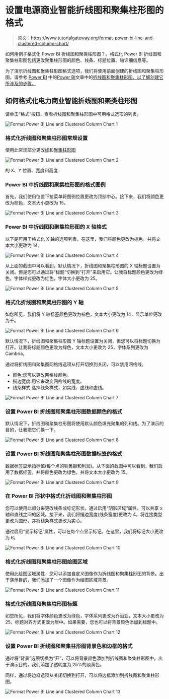 # 设置电源商业智能折线图和聚集柱形图的格式

> 原文：<https://www.tutorialgateway.org/format-power-bi-line-and-clustered-column-chart/>

如何用例子格式化 Power BI 折线图和聚类柱形图？。格式化 Power BI 折线图和聚集柱形图包括更改聚集柱形图的颜色、线条、标题位置、轴详细信息等。

为了演示折线图和聚集柱形图格式选项，我们将使用前面创建的折线图和聚集柱形图。请参考 [Power BI](https://www.tutorialgateway.org/power-bi-tutorial/) 中的[Power BI](https://www.tutorialgateway.org/line-and-clustered-column-chart-in-power-bi/)文章中的[折线图和聚集柱形图，以了解创建它所涉及的步骤。](https://www.tutorialgateway.org/line-and-clustered-column-chart-in-power-bi/)

## 如何格式化电力商业智能折线图和聚类柱形图

请单击“格式”按钮，查看折线图和聚集柱形图中可用格式选项的列表。

![Format Power BI Line and Clustered Column Chart 1](img/9d0f149f843631664ce797988b26d1e4.png)

### 格式化折线图和聚集柱形图常规设置

使用此常规部分更改[线](https://www.tutorialgateway.org/create-a-power-bi-line-chart/)和[聚集柱形图](https://www.tutorialgateway.org/clustered-column-chart-in-power-bi/)

![Format Power BI Line and Clustered Column Chart 2](img/a6b9e158019103d40e1b103254bb9a72.png)

的 X、Y 位置、宽度和高度

### Power BI 中折线图和聚集柱形图的格式图例

首先，我们使用位置下拉菜单将图例位置更改为顶部中心。接下来，我们将颜色更改为棕色，文本大小更改为 15。

![Format Power BI Line and Clustered Column Chart 3](img/b8a74bac74ea4f6a69c843f661f4aa27.png)

### Power BI 中折线图和聚集柱形图的 X 轴格式

以下是可用于格式化 X 轴的选项列表。在这里，我们将颜色更改为棕色，并将文本大小更改为 14。

![Format Power BI Line and Clustered Column Chart 4](img/5f5d64912f0a89f862eff2f22ca768aa.png)

从上面的截图中可以看到，默认情况下，折线图和聚集柱形图的 X 轴标题设置为关闭。但是您可以通过将“标题”切换到“打开”来启用它。让我将标题颜色更改为绿色，字体样式更改为红色，字体大小更改为 25。

![Format Power BI Line and Clustered Column Chart 5](img/e7af001929f64014330575460e590cb4.png)

### 格式化折线图和聚集柱形图的 Y 轴

如您所见，我们将 Y 轴标签颜色更改为棕色，文本大小更改为 14，显示单位更改为千。

![Format Power BI Line and Clustered Column Chart 6](img/455dbf8f05bba7486579861f33e03e7c.png)

默认情况下，折线图和聚集柱形图 Y 轴标题设置为关闭，但您可以将标题切换为打开。让我将标题颜色更改为绿色，文本大小更改为 25，字体系列更改为 Cambria。

通过将折线图和聚集图网格线选项从打开切换到关闭，可以禁用网格线。

*   颜色:您可以更改网格线颜色。
*   描边宽度:用它来改变网格线的宽度。
*   线条样式:选择线条样式，如实线、虚线和虚线。

![Format Power BI Line and Clustered Column Chart 7](img/9fc13a06a2f3f9db3388f4fdfd6ad11a.png)

### 设置 Power BI 折线图和聚集柱形图数据颜色的格式

默认情况下，折线图和聚集柱形图将使用默认颜色填充聚集的列和线。为了演示的目的，让我把它们换一下。

![Format Power BI Line and Clustered Column Chart 8](img/5d8be388cfd993c16cfc318abf223360.png)

### 设置 Power BI 折线图和聚集柱形图数据标签的格式

数据标签显示指标值(每个点的销售额和利润)。从下面的截图中可以看到，我们启用了数据标签，并将颜色更改为绿色，并将文本大小更改为 15。

![Format Power BI Line and Clustered Column Chart 9](img/f22afeb63fc152fb45473513199273cb.png)

### 在 Power BI 形状中格式化折线图和聚集柱形图

您可以使用此部分来更改线条或标记形状。通过启用“阴影区域”属性，可以共享 x 轴和直线之间的区域。接下来，我们将描边宽度(线条宽度)更改为 4，将连接类型更改为圆形，并将线条样式更改为实心。

通过启用“显示标记”属性，可以在每个点显示标记。在这里，我们将标记大小更改为 6。

![Format Power BI Line and Clustered Column Chart 10](img/79d89669c228f0012f4212e3a581506f.png)

### 格式化折线图和聚集柱形图绘图区域

使用此绘图区域属性，您可以添加自定义图像作为折线图和聚集柱形图的背景。出于演示目的，我们添加了一个图像作为绘图区域背景。

![Format Power BI Line and Clustered Column Chart 11](img/c6ffebdf24cab5cd55effea80303d7a8.png)

### 格式化折线图和聚集柱形图标题

如您所见，我们将字体颜色更改为绿色，字体系列更改为乔治亚，文本大小更改为 25，标题对齐方式更改为居中。如果需要，您也可以将背景颜色添加到标题中。

![Format Power BI Line and Clustered Column Chart 12](img/2d786900acce99ebce75d45e243e6879.png)

### 设置 Power BI 折线图和聚集柱形图背景色和边框的格式

通过将“背景”选项切换为“开”，可以将背景颜色添加到折线图和聚集柱形图中。出于演示目的，我们添加了透明度为 25%的淡黄色。

同样，通过将边框选项从关闭切换到打开，可以将边框添加到折线图和聚集柱形图。

![Format Power BI Line and Clustered Column Chart 13](img/3981d2c05fd192e80e6635088b75ca96.png)
